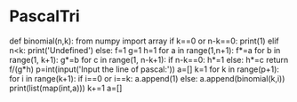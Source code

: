 # PascalTri


def binomial(n,k):
    from numpy import array
    if k==0 or n-k==0:
        print(1)
    elif n<k:
        print('Undefined')
    else:
        f=1
        g=1
        h=1
        for a in range(1,n+1):
            f*=a
        for b in range(1, k+1):
            g*=b
        for c in range(1, n-k+1): 
            if n-k==0:
                h*=1
            else:
                h*=c
        return f/(g*h)
p=int(input('Input the line of pascal:'))
a=[]
k=1
for k in range(p+1):        
    for i in range(k+1):
        if i==0 or i==k:
            a.append(1)
        else:
            a.append(binomial(k,i))
    print(list(map(int,a)))
    k+=1
    a=[]

